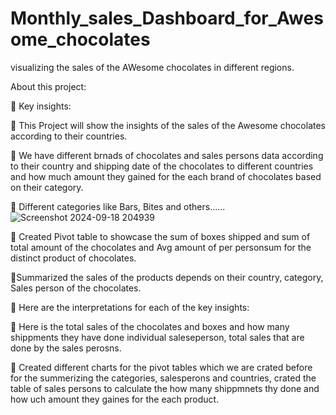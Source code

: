 # Monthly_sales_Dashboard_for_Awesome_chocolates
visualizing the sales of the AWesome chocolates in different regions.

About this project:

🎯 Key insights:

🔹 This Project will show the insights of the sales of the Awesome chocolates according to their countries.

🔹 We have different brnads of chocolates and sales persons data according to their country and shipping date of the chocolates to 
    different countries and how much amount they gained for the each brand of chocolates based on their category.
    
🔹 Different categories like Bars, Bites and others......![Screenshot 2024-09-18 204939](https://github.com/user-attachments/assets/359476d0-96f3-4863-a188-14528095e70b)


🔹 Created Pivot table to showcase the sum of boxes shipped and sum of total amount of the chocolates and Avg amount of per 
   personsum for the distinct product of chocolates.

🔹Summarized the sales of the products depends on their country, category, Sales person of the chocolates.

📌 Here are the interpretations for each of the key insights:

💼 Here is the total sales of the chocolates and boxes and how many shippments they have done individual saleseperson, total sales 
   that are done by the sales perosns.

💼 Created different charts for the pivot tables which we are crated before for the summerizing the categories, salesperons and 
    countries, crated the table of sales persons to calculate the how many shippmnets thy done and how uch amount they gaines for 
    the each product.
